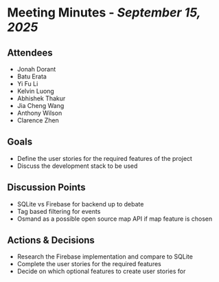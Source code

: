 # Meeting Minutes - *September 15, 2025*

## Attendees
- Jonah Dorant
- Batu Erata
- Yi Fu Li
- Kelvin Luong
- Abhishek Thakur
- Jia Cheng Wang
- Anthony Wilson
- Clarence Zhen

## Goals

- Define the user stories for the required features of the project
- Discuss the development stack to be used

## Discussion Points

- SQLite vs Firebase for backend up to debate
- Tag based filtering for events
- Osmand as a possible open source map API if map feature is chosen

## Actions & Decisions

- Research the Firebase implementation and compare to SQLite
- Complete the user stories for the required features
- Decide on which optional features to create user stories for
